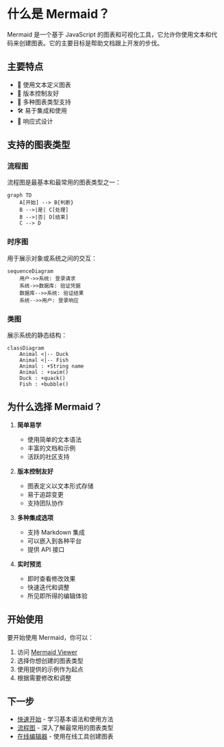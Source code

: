 # 什么是 Mermaid？

Mermaid 是一个基于 JavaScript 的图表和可视化工具，它允许你使用文本和代码来创建图表。它的主要目标是帮助文档跟上开发的步伐。

## 主要特点

- 📝 使用文本定义图表
- 🔄 版本控制友好
- 🎨 多种图表类型支持
- 🛠 易于集成和使用
- 📱 响应式设计

## 支持的图表类型

### 流程图
流程图是最基本和最常用的图表类型之一：

```mermaid
graph TD
    A[开始] --> B{判断}
    B -->|是| C[处理]
    B -->|否| D[结束]
    C --> D
```

### 时序图
用于展示对象或系统之间的交互：

```mermaid
sequenceDiagram
    用户->>系统: 登录请求
    系统->>数据库: 验证凭据
    数据库-->>系统: 验证结果
    系统-->>用户: 登录响应
```

### 类图
展示系统的静态结构：

```mermaid
classDiagram
    Animal <|-- Duck
    Animal <|-- Fish
    Animal : +String name
    Animal : +swim()
    Duck : +quack()
    Fish : +bubble()
```

## 为什么选择 Mermaid？

1. **简单易学**
   - 使用简单的文本语法
   - 丰富的文档和示例
   - 活跃的社区支持

2. **版本控制友好**
   - 图表定义以文本形式存储
   - 易于追踪变更
   - 支持团队协作

3. **多种集成选项**
   - 支持 Markdown 集成
   - 可以嵌入到各种平台
   - 提供 API 接口

4. **实时预览**
   - 即时查看修改效果
   - 快速迭代和调整
   - 所见即所得的编辑体验

## 开始使用

要开始使用 Mermaid，你可以：

1. 访问 [Mermaid Viewer](https://mermaidviewer.com)
2. 选择你想创建的图表类型
3. 使用提供的示例作为起点
4. 根据需要修改和调整

## 下一步

- [快速开始](/zh/introduction/getting-started) - 学习基本语法和使用方法
- [流程图](/zh/diagrams/flowchart) - 深入了解最常用的图表类型
- [在线编辑器](/zh/mermaid-viewer/full-screen-editor) - 使用在线工具创建图表 